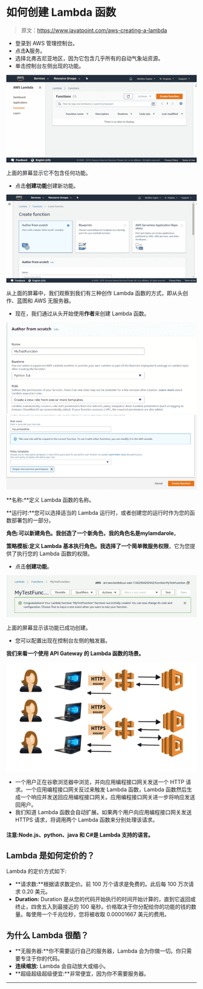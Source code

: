 # 如何创建 Lambda 函数

> 原文：<https://www.javatpoint.com/aws-creating-a-lambda>

*   登录到 AWS 管理控制台。
*   点击**λ**服务。
*   选择北弗吉尼亚地区，因为它包含几乎所有的自动气象站资源。
*   单击控制台左侧出现的功能。

![Creating a Lambda](img/f0e1be6e30d1999915068b6f5c04f829.png)

上面的屏幕显示它不包含任何功能。

*   点击**创建功能**创建新功能。

![Creating a Lambda](img/155feb315a3b6d75a5a77ab384b96572.png)

从上面的屏幕中，我们观察到我们有三种创作 Lambda 函数的方式，即从头创作、蓝图和 AWS 无服务器。

*   现在，我们通过从头开始使用**作者**来创建 Lambda 函数。

![Creating a Lambda](img/168cf311ba5ea182fe13d9dc22eef83f.png)
![Creating a Lambda](img/c4c8d96d4b66f01ee1c6d6bbfc259dd8.png)

**名称:**定义 Lambda 函数的名称。

**运行时:**您可以选择适当的 Lambda 运行时，或者创建您的运行时作为您的函数部署包的一部分。

**角色:**可以新建角色。我创造了一个新角色，我的角色名是**mylamdarole**。

**策略模板:**定义 Lambda 基本执行角色。我选择了一个**简单微服务权限**，它为您提供了执行您的 Lambda 函数的权限。

*   点击**创建功能**。

![Creating a Lambda](img/aa917b134a8091f960b272d721d07886.png)

上面的屏幕显示该功能已成功创建。

*   您可以配置出现在控制台左侧的触发器。

**我们来看一个使用 API Gateway 的 Lambda 函数的场景。**

![Creating a Lambda](img/a5fb107b9f66f223eafef98c20ee4e5c.png)

*   一个用户正在谷歌浏览器中浏览，并向应用编程接口网关发送一个 HTTP 请求。一个应用编程接口网关反过来触发 Lambda 函数，Lambda 函数然后生成一个响应并发送回应用编程接口网关。应用编程接口网关进一步将响应发送回用户。
*   我们知道 Lambda 函数会自动扩展。如果两个用户向应用编程接口网关发送 HTTPS 请求，将调用两个 Lambda 函数来分别处理该请求。

#### 注意:Node.js、python、java 和 C#是 Lambda 支持的语言。

## Lambda 是如何定价的？

Lambda 的定价方式如下:

*   **请求数:**根据请求数定价。前 100 万个请求是免费的。此后每 100 万次请求 0.20 美元。
*   **Duration:** Duration 是从您的代码开始执行的时间开始计算的，直到它返回或终止，四舍五入到最接近的 100 毫秒。价格取决于你分配给你的功能的钱的数量。每使用一个千兆位秒，您将被收取 0.00001667 美元的费用。

## 为什么 Lambda 很酷？

*   **无服务器:**你不需要运行自己的服务器，Lambda 会为你做一切。你只需要专注于你的代码。
*   **连续缩放:** Lambda 会自动放大或缩小。
*   **超级超级超级便宜:**非常便宜，因为你不需要服务器。

* * *